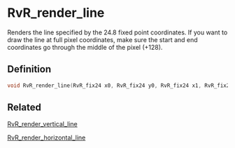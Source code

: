 # RvR_render_line

Renders the line specified by the 24.8 fixed point coordinates. If you want to draw the line at full pixel coordinates, make sure the start and end coordinates go through the middle of the pixel (+128).

## Definition

```c
void RvR_render_line(RvR_fix24 x0, RvR_fix24 y0, RvR_fix24 x1, RvR_fix24 y1, uint8_t index);
```

## Related

[RvR_render_vertical_line](/rvr/rvr/render_vertical_line)

[RvR_render_horizontal_line](/rvr/rvr/render_horizontal_line)
